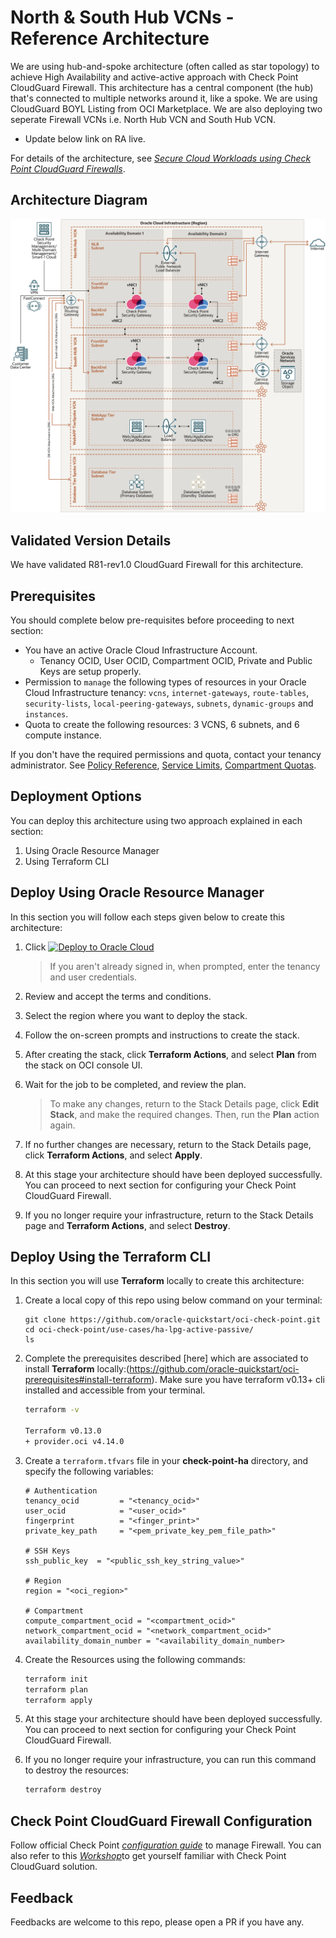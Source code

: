 # North & South Hub VCNs - Reference Architecture

We are using hub-and-spoke architecture (often called as star topology) to achieve High Availability and active-active approach with Check Point CloudGuard Firewall. This architecture has a central component (the hub) that's connected to multiple networks around it, like a spoke. We are using CloudGuard BOYL Listing from OCI Marketplace. We are also deploying two seperate Firewall VCNs i.e. North Hub VCN and South Hub VCN.

- Update below link on RA live.

For details of the architecture, see [_Secure Cloud Workloads using Check Point CloudGuard Firewalls_](https://docs.oracle.com/en/solutions/secure-workloads-with-check-point-cloudguard/index.html).

## Architecture Diagram

![](./images/hub-spoke-diagram.png)

## Validated Version Details

We have validated R81-rev1.0 CloudGuard Firewall for this architecture.

## Prerequisites

You should complete below pre-requisites before proceeding to next section:
- You have an active Oracle Cloud Infrastructure Account.
  - Tenancy OCID, User OCID, Compartment OCID, Private and Public Keys are setup properly.
- Permission to `manage` the following types of resources in your Oracle Cloud Infrastructure tenancy: `vcns`, `internet-gateways`, `route-tables`, `security-lists`, `local-peering-gateways`, `subnets`, `dynamic-groups` and `instances`.
- Quota to create the following resources: 3 VCNS, 6 subnets, and 6 compute instance.

If you don't have the required permissions and quota, contact your tenancy administrator. See [Policy Reference](https://docs.cloud.oracle.com/en-us/iaas/Content/Identity/Reference/policyreference.htm), [Service Limits](https://docs.cloud.oracle.com/en-us/iaas/Content/General/Concepts/servicelimits.htm), [Compartment Quotas](https://docs.cloud.oracle.com/iaas/Content/General/Concepts/resourcequotas.htm).


## Deployment Options

You can deploy this architecture using two approach explained in each section: 
1. Using Oracle Resource Manager 
2. Using Terraform CLI 

## Deploy Using Oracle Resource Manager

In this section you will follow each steps given below to create this architecture:

1. Click [![Deploy to Oracle Cloud](https://oci-resourcemanager-plugin.plugins.oci.oraclecloud.com/latest/deploy-to-oracle-cloud.svg)](https://console.us-phoenix-1.oraclecloud.com/resourcemanager/stacks/create?region=home&zipUrl=https://github.com/oracle-quickstart/oci-check-point/raw/master/use-cases/drg-ha-use-case/resource-manager/orm.zip)

    > If you aren't already signed in, when prompted, enter the tenancy and user credentials.

2. Review and accept the terms and conditions.

3. Select the region where you want to deploy the stack.

4. Follow the on-screen prompts and instructions to create the stack.

5. After creating the stack, click **Terraform Actions**, and select **Plan** from the stack on OCI console UI.

6. Wait for the job to be completed, and review the plan.

    > To make any changes, return to the Stack Details page, click **Edit Stack**, and make the required changes. Then, run the **Plan** action again.

7. If no further changes are necessary, return to the Stack Details page, click **Terraform Actions**, and select **Apply**. 

8. At this stage your architecture should have been deployed successfully. You can proceed to next section for configuring your Check Point CloudGuard Firewall.

9. If you no longer require your infrastructure, return to the Stack Details page and **Terraform Actions**, and select **Destroy**.


## Deploy Using the Terraform CLI

In this section you will use **Terraform** locally to create this architecture: 


1. Create a local copy of this repo using below command on your terminal: 

    ```
    git clone https://github.com/oracle-quickstart/oci-check-point.git
    cd oci-check-point/use-cases/ha-lpg-active-passive/
    ls
    ```

2. Complete the prerequisites described [here] which are associated to install **Terraform** locally:(https://github.com/oracle-quickstart/oci-prerequisites#install-terraform).
    Make sure you have terraform v0.13+ cli installed and accessible from your terminal.

    ```bash
    terraform -v

    Terraform v0.13.0
    + provider.oci v4.14.0
    ```

3. Create a `terraform.tfvars` file in your **check-point-ha** directory, and specify the following variables:

    ```
    # Authentication
    tenancy_ocid         = "<tenancy_ocid>"
    user_ocid            = "<user_ocid>"
    fingerprint          = "<finger_print>"
    private_key_path     = "<pem_private_key_pem_file_path>"

    # SSH Keys
    ssh_public_key  = "<public_ssh_key_string_value>"

    # Region
    region = "<oci_region>"

    # Compartment
    compute_compartment_ocid = "<compartment_ocid>"
    network_compartment_ocid = "<network_compartment_ocid>"
    availability_domain_number = "<availability_domain_number>

    ````

4. Create the Resources using the following commands:

    ```bash
    terraform init
    terraform plan
    terraform apply
    ```

5. At this stage your architecture should have been deployed successfully. You can proceed to next section for configuring your Check Point CloudGuard Firewall. 

6. If you no longer require your infrastructure, you can run this command to destroy the resources:

    ```bash
    terraform destroy
    ```

## Check Point CloudGuard Firewall Configuration

Follow official Check Point [_configuration guide_](https://supportcenter.checkpoint.com/supportcenter/portal?eventSubmit_doGoviewsolutiondetails=&solutionid=sk142872) to manage Firewall. You can also refer to this [_Workshop_](https://apexapps.oracle.com/pls/apex/dbpm/r/livelabs/view-workshop?wid=864)to get yourself familiar with Check Point CloudGuard solution.

## Feedback 

Feedbacks are welcome to this repo, please open a PR if you have any.